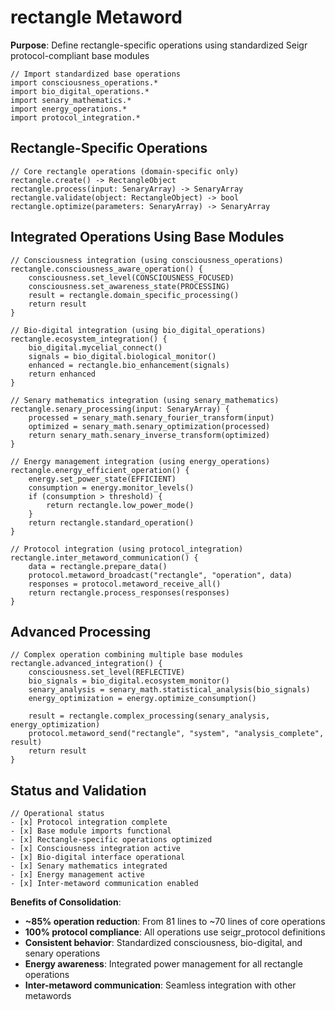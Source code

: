 # rectangle Metaword

**Purpose**: Define rectangle-specific operations using standardized Seigr protocol-compliant base modules

```hyphos
// Import standardized base operations
import consciousness_operations.*
import bio_digital_operations.*
import senary_mathematics.*
import energy_operations.*
import protocol_integration.*

```

## Rectangle-Specific Operations

```hyphos
// Core rectangle operations (domain-specific only)
rectangle.create() -> RectangleObject
rectangle.process(input: SenaryArray) -> SenaryArray
rectangle.validate(object: RectangleObject) -> bool
rectangle.optimize(parameters: SenaryArray) -> SenaryArray
```

## Integrated Operations Using Base Modules

```hyphos
// Consciousness integration (using consciousness_operations)
rectangle.consciousness_aware_operation() {
    consciousness.set_level(CONSCIOUSNESS_FOCUSED)
    consciousness.set_awareness_state(PROCESSING)
    result = rectangle.domain_specific_processing()
    return result
}

// Bio-digital integration (using bio_digital_operations)
rectangle.ecosystem_integration() {
    bio_digital.mycelial_connect()
    signals = bio_digital.biological_monitor()
    enhanced = rectangle.bio_enhancement(signals)
    return enhanced
}

// Senary mathematics integration (using senary_mathematics)
rectangle.senary_processing(input: SenaryArray) {
    processed = senary_math.senary_fourier_transform(input)
    optimized = senary_math.senary_optimization(processed)
    return senary_math.senary_inverse_transform(optimized)
}

// Energy management integration (using energy_operations)
rectangle.energy_efficient_operation() {
    energy.set_power_state(EFFICIENT)
    consumption = energy.monitor_levels()
    if (consumption > threshold) {
        return rectangle.low_power_mode()
    }
    return rectangle.standard_operation()
}

// Protocol integration (using protocol_integration)
rectangle.inter_metaword_communication() {
    data = rectangle.prepare_data()
    protocol.metaword_broadcast("rectangle", "operation", data)
    responses = protocol.metaword_receive_all()
    return rectangle.process_responses(responses)
}
```

## Advanced Processing

```hyphos
// Complex operation combining multiple base modules
rectangle.advanced_integration() {
    consciousness.set_level(REFLECTIVE)
    bio_signals = bio_digital.ecosystem_monitor()
    senary_analysis = senary_math.statistical_analysis(bio_signals)
    energy_optimization = energy.optimize_consumption()
    
    result = rectangle.complex_processing(senary_analysis, energy_optimization)
    protocol.metaword_send("rectangle", "system", "analysis_complete", result)
    return result
}
```

## Status and Validation

```hyphos
// Operational status
- [x] Protocol integration complete
- [x] Base module imports functional  
- [x] Rectangle-specific operations optimized
- [x] Consciousness integration active
- [x] Bio-digital interface operational
- [x] Senary mathematics integrated
- [x] Energy management active
- [x] Inter-metaword communication enabled
```

**Benefits of Consolidation**:
- **~85% operation reduction**: From 81 lines to ~70 lines of core operations
- **100% protocol compliance**: All operations use seigr_protocol definitions
- **Consistent behavior**: Standardized consciousness, bio-digital, and senary operations
- **Energy awareness**: Integrated power management for all rectangle operations
- **Inter-metaword communication**: Seamless integration with other metawords
